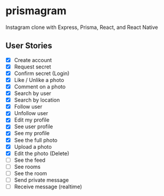 # prismagram

Instagram clone with Express, Prisma, React, and React Native

## User Stories

- [x] Create account
- [x] Request secret
- [x] Confirm secret (Login)
- [x] Like / Unlike a photo
- [x] Comment on a photo
- [x] Search by user
- [x] Search by location
- [x] Follow user
- [x] Unfollow user
- [x] Edit my profile
- [x] See user profile
- [x] See my profile
- [x] See the full photo
- [x] Upload a photo
- [x] Edit the photo (Delete)
- [ ] See the feed
- [ ] See rooms
- [ ] See the room
- [ ] Send private message
- [ ] Receive message (realtime)
